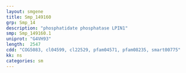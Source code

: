 ```yaml
---
layout: smgene
title: Smp_149160
grp: Smp_14
description: "phosphatidate phosphatase LPIN1"
smp: Smp_149160.1
uniprot: "G4VH93"
length:  2547
cdd: "COG5083, cl04599, cl22529, pfam04571, pfam08235, smart00775"
kk: ns
categories: sm
---
```


